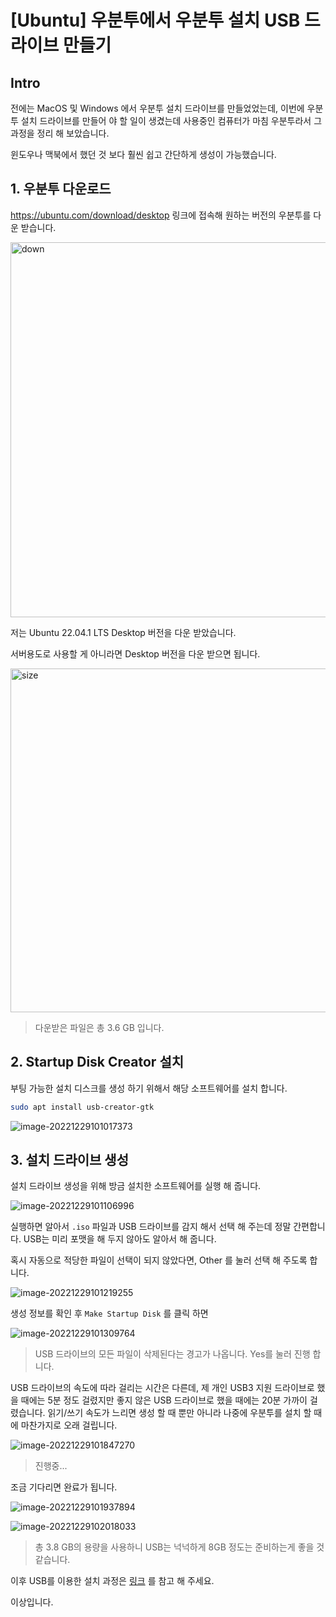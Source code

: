 # [Ubuntu] 우분투에서 우분투 설치 USB 드라이브 만들기

## Intro

전에는 MacOS 및 Windows 에서 우분투 설치 드라이브를 만들었었는데, 이번에 우분투 설치 드라이브를 만들어 야 할 일이 생겼는데 사용중인 컴퓨터가 마침 우분투라서 그 과정을 정리 해 보았습니다.

윈도우나 맥북에서 했던 것 보다 훨씬 쉽고 간단하게 생성이 가능했습니다.

## 1. 우분투 다운로드

https://ubuntu.com/download/desktop 링크에 접속해 원하는 버전의 우분투를 다운 받습니다.

<img src="https://raw.githubusercontent.com/Shane-Park/mdblog/main/OS/linux/ubuntu/boot-drive.assets/image-20221229100830293.png" width=750 height=600 alt=down> 

저는 Ubuntu 22.04.1 LTS Desktop 버전을 다운 받았습니다.

서버용도로 사용할 게 아니라면 Desktop 버전을 다운 받으면 됩니다.

<img src="https://raw.githubusercontent.com/Shane-Park/mdblog/main/OS/linux/ubuntu/boot-drive.assets/image-20221229100927783.png" height=550 width=750 alt=size>

> 다운받은 파일은 총 3.6 GB 입니다.

## 2. Startup Disk Creator 설치

부팅 가능한 설치 디스크를 생성 하기 위해서 해당 소프트웨어를 설치 합니다. 

```bash
sudo apt install usb-creator-gtk
```

![image-20221229101017373](https://raw.githubusercontent.com/Shane-Park/mdblog/main/OS/linux/ubuntu/boot-drive.assets/image-20221229101017373.png)

## 3. 설치 드라이브 생성

설치 드라이브 생성을 위해 방금 설치한 소프트웨어를 실행 해 줍니다.

![image-20221229101106996](https://raw.githubusercontent.com/Shane-Park/mdblog/main/OS/linux/ubuntu/boot-drive.assets/image-20221229101106996.png)

실행하면 알아서 `.iso` 파일과 USB 드라이브를 감지 해서 선택 해 주는데 정말 간편합니다. USB는 미리 포맷을 해 두지 않아도 알아서 해 줍니다.

혹시 자동으로 적당한 파일이 선택이 되지 않았다면, Other 를 눌러 선택 해 주도록 합니다.

![image-20221229101219255](https://raw.githubusercontent.com/Shane-Park/mdblog/main/OS/linux/ubuntu/boot-drive.assets/image-20221229101219255.png)

생성 정보를 확인 후 `Make Startup Disk` 를 클릭 하면

![image-20221229101309764](https://raw.githubusercontent.com/Shane-Park/mdblog/main/OS/linux/ubuntu/boot-drive.assets/image-20221229101309764.png)

> USB 드라이브의 모든 파일이 삭제된다는 경고가 나옵니다. Yes를 눌러 진행 합니다.

USB 드라이브의 속도에 따라 걸리는 시간은 다른데, 제 개인 USB3 지원 드라이브로 했을 때에는 5분 정도 걸렸지만 좋지 않은 USB 드라이브로 했을 때에는 20분 가까이 걸렸습니다. 읽기/쓰기 속도가 느리면 생성 할 때 뿐만 아니라 나중에 우분투를 설치 할 때에 마찬가지로 오래 걸립니다.

![image-20221229101847270](https://raw.githubusercontent.com/Shane-Park/mdblog/main/OS/linux/ubuntu/boot-drive.assets/image-20221229101847270.png)

> 진행중...

조금 기다리면 완료가 됩니다.

![image-20221229101937894](https://raw.githubusercontent.com/Shane-Park/mdblog/main/OS/linux/ubuntu/boot-drive.assets/image-20221229101937894.png)

![image-20221229102018033](https://raw.githubusercontent.com/Shane-Park/mdblog/main/OS/linux/ubuntu/boot-drive.assets/image-20221229102018033.png)

> 총 3.8 GB의 용량을 사용하니 USB는 넉넉하게 8GB 정도는 준비하는게 좋을 것 같습니다.

이후 USB를 이용한 설치 과정은 [링크](https://shanepark.tistory.com/230) 를 참고 해 주세요.

이상입니다. 